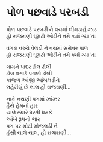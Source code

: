 # પોળ પછવાડે પરબડી

પોળ પછવાડે પરબડી ને વચમાં લીમડાનું ઝાડ  
હો રાજરાણી ઘૂમટો ઓઢીને તમે ક્યાં ગ્યા'તા  

વગડા વચ્ચે વેલડી ને વચમાં સરોવર પાળ  
હો રાજરાણી ઘૂમટો ઓઢીને તમે ક્યાં ગ્યા'તા  

ગામને પાદર ઢોલ ઢોલી  
ઢોલ વગાડે પગલો ઢોલી  
કાજળ આંજી આંખલડીને  
લહેરીયું છે લાલ હો રાજરાણી...  

નાકે નથણી પગમાં ઝાંઝર  
હૈયે હેમનો હાર  
ચાલે ત્યારે ધરતી ધમકે  
આંખે રૂપનો ભાર  
પગ પર મોટી મોજલડી ને  
હંસી ચાલે ચાલ, હો રાજરાણી...  
